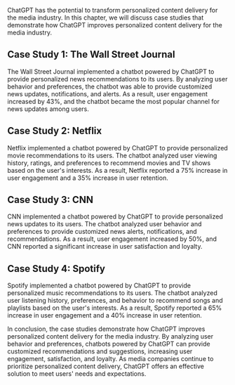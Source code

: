 

ChatGPT has the potential to transform personalized content delivery for the media industry. In this chapter, we will discuss case studies that demonstrate how ChatGPT improves personalized content delivery for the media industry.

Case Study 1: The Wall Street Journal
-------------------------------------

The Wall Street Journal implemented a chatbot powered by ChatGPT to provide personalized news recommendations to its users. By analyzing user behavior and preferences, the chatbot was able to provide customized news updates, notifications, and alerts. As a result, user engagement increased by 43%, and the chatbot became the most popular channel for news updates among users.

Case Study 2: Netflix
---------------------

Netflix implemented a chatbot powered by ChatGPT to provide personalized movie recommendations to its users. The chatbot analyzed user viewing history, ratings, and preferences to recommend movies and TV shows based on the user's interests. As a result, Netflix reported a 75% increase in user engagement and a 35% increase in user retention.

Case Study 3: CNN
-----------------

CNN implemented a chatbot powered by ChatGPT to provide personalized news updates to its users. The chatbot analyzed user behavior and preferences to provide customized news alerts, notifications, and recommendations. As a result, user engagement increased by 50%, and CNN reported a significant increase in user satisfaction and loyalty.

Case Study 4: Spotify
---------------------

Spotify implemented a chatbot powered by ChatGPT to provide personalized music recommendations to its users. The chatbot analyzed user listening history, preferences, and behavior to recommend songs and playlists based on the user's interests. As a result, Spotify reported a 65% increase in user engagement and a 40% increase in user retention.

In conclusion, the case studies demonstrate how ChatGPT improves personalized content delivery for the media industry. By analyzing user behavior and preferences, chatbots powered by ChatGPT can provide customized recommendations and suggestions, increasing user engagement, satisfaction, and loyalty. As media companies continue to prioritize personalized content delivery, ChatGPT offers an effective solution to meet users' needs and expectations.
